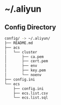# ~/.aliyun

## Config Directory

```bash
config/ -> ~/.aliyun/
├── README.md
├── acs
│   └── cluster
│       ├── ca.pem
│       ├── cert.pem
│       ├── env
│       ├── key.pem
│       └── noenv
├── config.ini
└── ecs
    ├── config.ini
    ├── ecs.list.csv
    └── ecs.list.sql
```